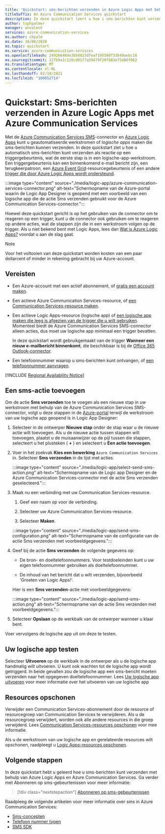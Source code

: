 ```yaml
---
title: 'Quickstart: sms-berichten verzenden in Azure Logic Apps met behulp van Azure Communication Services'
titleSuffix: An Azure Communication Services quickstart
description: In deze quickstart leert u hoe i sms-berichten kunt verzenden in Azure Logic Apps-werkstromen met behulp van de Azure Communication Services-connector.
author: tophpalmer
manager: anvalent
services: azure-communication-services
ms.author: chpalm
ms.date: 10/06/2020
ms.topic: quickstart
ms.service: azure-communication-services
ms.openlocfilehash: 24926640de3b50823dfeaf195500f33b49aebc18
ms.sourcegitcommit: 227b9a1c120cd01f7a39479f20f883e75d86f062
ms.translationtype: MT
ms.contentlocale: nl-NL
ms.lasthandoff: 02/18/2021
ms.locfileid: "100652714"
---
```

# <a name="quickstart-send-sms-messages-in-azure-logic-apps-with-azure-communication-services"></a>Quickstart: Sms-berichten verzenden in Azure Logic Apps met Azure Communication Services

Met de [Azure Communication Services SMS](../../overview.md)-connector en [Azure Logic Apps](../../../logic-apps/logic-apps-overview.md) kunt u geautomatiseerde werkstromen of *logische apps* maken die sms-berichten kunnen verzenden. In deze quickstart ziet u hoe u automatisch sms-berichten kunt verzenden als reactie op een triggergebeurtenis, wat de eerste stap is in een logische-app-werkstroom. Een triggergebeurtenis kan een binnenkomend e-mail bericht zijn, een terugkeerpatroon, een [Azure Event Grid](../../../event-grid/overview.md)-resourcegebeurtenis of een andere [trigger die door Azure Logic Apps wordt ondersteund](/connectors/connector-reference/connector-reference-logicapps-connectors).

:::image type="content" source="./media/logic-app/azure-communication-services-connector.png" alt-text="Schermopname van de Azure-portal waarin de Logic App Designer is geopend met een voorbeeld van een logische app die de actie Sms verzenden gebruikt voor de Azure Communication Services-connector.":::

Hoewel deze quickstart gericht is op het gebruiken van de connector om te reageren op een trigger, kunt u de connector ook gebruiken om te reageren op andere acties, wat de stappen zijn die in een werkstroom volgen op de trigger. Als u niet bekend bent met Logic Apps, lees dan [Wat is Azure Logic Apps?](../../../logic-apps/logic-apps-overview.md) voordat u aan de slag gaat.

> [!NOTE]
> Voor het voltooien van deze quickstart worden kosten van een paar dollarcent of minder in rekening gebracht bij uw Azure-account.

## <a name="prerequisites"></a>Vereisten

- Een Azure-account met een actief abonnement, of [gratis een account maken](https://azure.microsoft.com/free/?WT.mc_id=A261C142F).

- Een actieve Azure Communication Services-resource, of [een Communication Services-resource maken](../create-communication-resource.md).

- Een actieve Logic Apps-resource (logische app) of [een logische app maken die leeg is afgezien van de trigger die u wilt gebruiken](../../../logic-apps/quickstart-create-first-logic-app-workflow.md). Momenteel biedt de Azure Communication Services SMS-connector alleen acties, dus moet uw logische app minimaal een trigger bevatten.

  In deze quickstart wordt gebruikgemaakt van de trigger **Wanneer een nieuw e-mailbericht binnenkomt**, die beschikbaar is bij de [Office 365 Outlook-connector](/connectors/office365/).

- Een telefoonnummer waarop u sms-berichten kunt ontvangen, of [een telefoonnummer aanvragen](./get-phone-number.md).

[!INCLUDE [Regional Availability Notice](../../includes/regional-availability-include.md)]

## <a name="add-an-sms-action"></a>Een sms-actie toevoegen

Om de actie **Sms verzenden** toe te voegen als een nieuwe stap in uw werkstroom met behulp van de Azure Communication Services SMS-connector, volgt u deze stappen in de [Azure-portal](https://portal.azure.com) terwijl de werkstroom van uw logische app geopend is in Logic App Designer:

1. Selecteer in de ontwerper **Nieuwe stap** onder de stap waar u de nieuwe actie wilt toevoegen. Als u de nieuwe actie tussen stappen wilt toevoegen, plaatst u de muisaanwijzer op de pijl tussen die stappen, selecteert u het plusteken ( **+** ) en selecteert u **Een actie toevoegen**.

1. Voer in het zoekvak **Kies een bewerking** `Azure Communication Services` in. Selecteer **Sms verzenden** in de lijst met acties.

   :::image type="content" source="./media/logic-app/select-send-sms-action.png" alt-text="Schermopname van de Logic app Designer en de Azure Communication Services-connector met de actie Sms verzenden geselecteerd.":::

1. Maak nu een verbinding met uw Communication Services-resource.

   1. Geef een naam op voor de verbinding.

   1. Selecteer uw Azure Communication Services-resource.

   1. Selecteer **Maken**.

   :::image type="content" source="./media/logic-app/send-sms-configuration.png" alt-text="Schermopname van de configuratie van de actie Sms verzenden met voorbeeldgegevens.":::

1. Geef bij de actie **Sms verzenden** de volgende gegevens op: 

   * De bron- en doeltelefoonnummers. Voor testdoeleinden kunt u uw eigen telefoonnummer gebruiken als doeltelefoonnummer.

   * De inhoud van het bericht dat u wilt verzenden, bijvoorbeeld 'Groeten van Logic Apps!'.

   Hier is een **Sms verzenden**-actie met voorbeeldgegevens:

   :::image type="content" source="./media/logic-app/send-sms-action.png" alt-text="Schermopname van de actie Sms verzenden met voorbeeldgegevens.":::

1. Selecteer **Opslaan** op de werkbalk van de ontwerper wanneer u klaar bent.

Voer vervolgens de logische app uit om deze te testen.

## <a name="test-your-logic-app"></a>Uw logische app testen

Selecteer **Uitvoeren** op de werkbalk in de ontwerper als u de logische app handmatig wilt uitvoeren. U kunt ook wachten tot de logische app wordt getriggerd. In beide gevallen zou de logische app een sms-bericht moeten verzenden naar het opgegeven doeltelefoonnummer. Lees [Uw logische app uitvoeren](../../../logic-apps/quickstart-create-first-logic-app-workflow.md#run-your-logic-app) voor meer informatie over het uitvoeren van uw logische app

## <a name="clean-up-resources"></a>Resources opschonen

Verwijder een Communication Services-abonnement door de resource of resourcegroep van Communication Services te verwijderen. Als u de resourcegroep verwijdert, worden ook alle andere resources in die groep verwijderd. Lees [ Communication Services-resources opschonen](../create-communication-resource.md#clean-up-resources) voor mee informatie.

Als u de werkstroom van uw logische app en gerelateerde resources wilt opschonen, raadpleegt u [Logic Apps-resources opschonen](../../../logic-apps/quickstart-create-first-logic-app-workflow.md#clean-up-resources).

## <a name="next-steps"></a>Volgende stappen

In deze quickstart hebt u geleerd hoe u sms-berichten kunt verzenden met behulp van Azure Logic Apps en Azure Communication Services. Ga verder met Abonneren op sms-gebeurtenissen voor meer informatie:

> [!div class="nextstepaction"]
> [Abonneren op sms-gebeurtenissen](./handle-sms-events.md)

Raadpleeg de volgende artikelen voor meer informatie over sms in Azure Communication Services:

- [Sms-concepten](../../concepts/telephony-sms/concepts.md)
- [Telefoon nummer typen](../../concepts/telephony-sms/plan-solution.md)
- [SMS SDK](../../concepts/telephony-sms/sdk-features.md)
